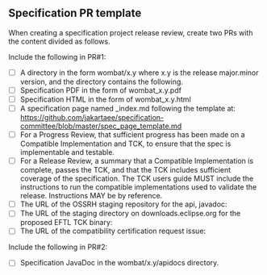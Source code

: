 ## Specification PR template
When creating a specification project release review, create two PRs with the content divided as follows.

Include the following in PR#1:
- [ ] A directory in the form wombat/x.y where x.y is the release major.minor version, and the directory contains the following.
- [ ] Specification PDF in the form of wombat_x.y.pdf
- [ ] Specification HTML in the form of wombat_x.y.html
- [ ] A specification page named _index.md following the template at:
      https://github.com/jakartaee/specification-committee/blob/master/spec_page_template.md
- [ ] For a Progress Review, that sufficient progress has been made on
      a Compatible Implementation and TCK, to ensure that the spec is
      implementable and testable.
- [ ] For a Release Review, a summary that a Compatible Implementation
      is complete, passes the TCK, and that the TCK includes sufficient
      coverage of the specification. The TCK users guide MUST include
      the instructions to run the compatible implementations used to
      validate the release.  Instructions MAY be by reference.
- [ ] The URL of the OSSRH staging repository for the api, javadoc:
      <add URL here>
- [ ] The URL of the staging directory on downloads.eclipse.org for the proposed EFTL TCK binary:
      <add URL here>
- [ ] The URL of the compatibility certification request issue:
      <add URL here>

Include the following in PR#2:
- [ ] Specification JavaDoc in the wombat/x.y/apidocs directory.

